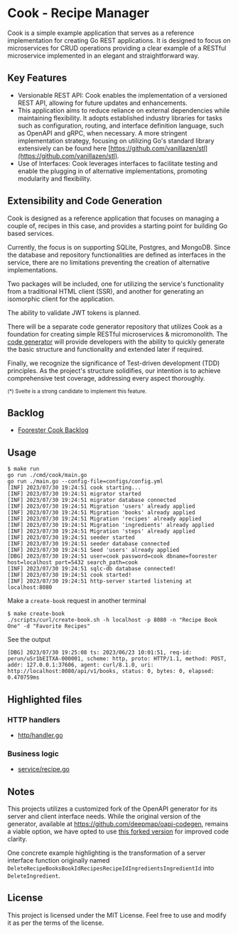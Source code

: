 # Cook - Recipe Manager

Cook is a simple example application that serves as a reference implementation for creating Go REST applications. It is designed to focus on microservices for CRUD operations providing a clear example of a RESTful microservice implemented in an elegant and straightforward way.

## Key Features

- Versionable REST API: Cook enables the implementation of a versioned REST API, allowing for future updates and enhancements.
- This application aims to reduce reliance on external dependencies while maintaining flexibility. It adopts established industry libraries for tasks such as configuration, routing, and interface definition language, such as OpenAPI and gRPC, when necessary. A more stringent implementation strategy, focusing on utilizing Go's standard library extensively can be found here [https://github.com/vanillazen/stl](https://github.com/vanillazen/stl).
- Use of Interfaces: Cook leverages interfaces to facilitate testing and enable the plugging in of alternative implementations, promoting modularity and flexibility.

## Extensibility and Code Generation

Cook is designed as a reference application that focuses on managing a couple of, recipes in this case, and provides a starting point for building Go based services.

Currently, the focus is on supporting SQLite, Postgres, and MongoDB. Since the database and repository functionalities are defined as interfaces in the service, there are no limitations preventing the creation of alternative implementations. 

Two packages will be included, one for utilizing the service's functionality from a traditional HTML client (SSR), and another for generating an isomorphic client for the application.

The ability to validate JWT tokens is planned.

There will be a separate code generator repository that utilizes Cook as a foundation for creating simple RESTful microservices & micromonolith. The [code generator](https://github.com/foorester/crud) will provide developers with the ability to quickly generate the basic structure and functionality and extended later if required.

Finally, we recognize the significance of Test-driven development (TDD) principles. As the project's structure solidifies, our intention is to achieve comprehensive test coverage, addressing every aspect thoroughly.


<sub>
(*) Svelte is a strong candidate to implement this feature.
</sub>

## Backlog
* [Foorester Cook Backlog](https://github.com/orgs/foorester/projects/1/views/1)

## Usage
```shell
$ make run 
go run ./cmd/cook/main.go
go run ./main.go --config-file=configs/config.yml
[INF] 2023/07/30 19:24:51 cook starting...
[INF] 2023/07/30 19:24:51 migrator started
[INF] 2023/07/30 19:24:51 migrator database connected
[INF] 2023/07/30 19:24:51 Migration 'users' already applied
[INF] 2023/07/30 19:24:51 Migration 'books' already applied
[INF] 2023/07/30 19:24:51 Migration 'recipes' already applied
[INF] 2023/07/30 19:24:51 Migration 'ingredients' already applied
[INF] 2023/07/30 19:24:51 Migration 'steps' already applied
[INF] 2023/07/30 19:24:51 seeder started
[INF] 2023/07/30 19:24:51 seeder database connected
[INF] 2023/07/30 19:24:51 Seed 'users' already applied
[DBG] 2023/07/30 19:24:51 user=cook password=cook dbname=foorester host=localhost port=5432 search_path=cook
[INF] 2023/07/30 19:24:51 sqlc-db database connected!
[INF] 2023/07/30 19:24:51 cook started!
[INF] 2023/07/30 19:24:51 http-server started listening at localhost:8080
```

Make a `create-book` request in another terminal
```shell
$ make create-book 
./scripts/curl/create-book.sh -h localhost -p 8080 -n "Recipe Book One" -d "Favorite Recipes"
```

See the output
```shell
[DBG] 2023/07/30 19:25:08 ts: 2023/06/23 10:01:51, req-id: perun/uSr1bEITXA-000001, scheme: http, proto: HTTP/1.1, method: POST, addr: 127.0.0.1:37606, agent: curl/8.1.0, uri: http://localhost:8080/api/v1/books, status: 0, bytes: 0, elapsed: 0.470759ms
```


## Highlighted files
### HTTP handlers
* [http/handler.go](internal/infra/http/handler.go)

### Business logic
* [service/recipe.go](internal/core/service/recipe.go)

## Notes
This projects utilizes a customized fork of the OpenAPI generator for its server and client interface needs. While the original version of the generator, available at https://github.com/deepmap/oapi-codegen, remains a viable option, we have opted to use [this forked version](https://github.com/foorester/oapi-codegen) for improved code clarity.

One concrete example highlighting is the transformation of a server interface function originally named `DeleteRecipeBooksBookIdRecipesRecipeIdIngredientsIngredientId` into `DeleteIngredient`.

## License

This project is licensed under the MIT License. Feel free to use and modify it as per the terms of the license.
